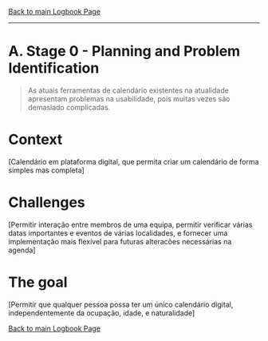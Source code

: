 [Back to main Logbook Page](../hci_logbook.md)

---


# A. Stage 0 - Planning and Problem Identification
>	As atuais ferramentas de calendário existentes na atualidade apresentam problemas na usabilidade, pois muitas vezes são demasiado complicadas.

# Context
[Calendário em plataforma digital, que permita criar um calendário de forma simples mas completa]

# Challenges
[Permitir interação entre membros de uma equipa, permitir verificar várias datas importantes e eventos de várias localidades, e fornecer uma implementação mais flexível para futuras alteracões necessárias na agenda]

# The goal
[Permitir que qualquer pessoa possa ter um único calendário digital, independentemente da ocupação, idade, e naturalidade]


[Back to main Logbook Page](hci_logbook.md)
